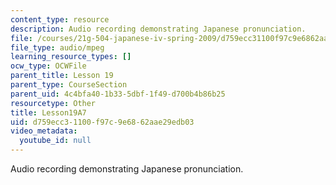```yaml
---
content_type: resource
description: Audio recording demonstrating Japanese pronunciation.
file: /courses/21g-504-japanese-iv-spring-2009/d759ecc31100f97c9e6862aae29edb03_Lesson19A7.mp3
file_type: audio/mpeg
learning_resource_types: []
ocw_type: OCWFile
parent_title: Lesson 19
parent_type: CourseSection
parent_uid: 4c4bfa40-1b33-5dbf-1f49-d700b4b86b25
resourcetype: Other
title: Lesson19A7
uid: d759ecc3-1100-f97c-9e68-62aae29edb03
video_metadata:
  youtube_id: null
---
```

Audio recording demonstrating Japanese pronunciation.

